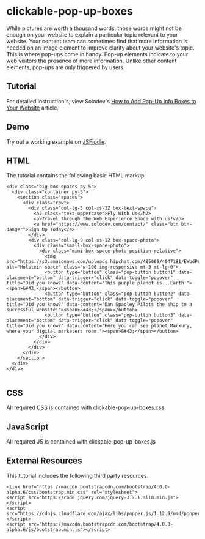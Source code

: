 # clickable-pop-up-boxes
While pictures are worth a thousand words, those words might not be enough on your website to explain a particular topic relevant to your website.
Your content team can sometimes find that more information is needed on an image element to improve clarity about your website's topic. This is where pop-ups come in handy. Pop-up elements indicate to your web visitors the presence of more information. Unlike other content elements, pop-ups are only triggered by users. 


  		  
## Tutorial		  
For detailed instruction's, view Solodev's [How to Add Pop-Up Info Boxes to Your Website](https://www.solodev.com/blog/web-design/how-to-add-pop-up-info-boxes-to-your-website.stml) article.
 
## Demo
  		  
Try out a working example on [JSFiddle](https://jsfiddle.net/solodev/fbvL6eug/).

## HTML

The tutorial contains the following basic HTML markup.

```
<div class="big-box-spaces py-5">
  <div class="container py-5">
    <section class="spaces">
      <div class="row">
        <div class="col-lg-3 col-xs-12 box-text-space">
          <h2 class="text-uppercase">Fly With Us</h2>
          <p>Travel through the Web Experience Space with us!</p>
          <a href="https://www.solodev.com/contact/" class="btn btn-danger">Sign Up Today</a>
        </div>
        <div class="col-lg-9 col-xs-12 box-space-photo">
          <div class="small-box-space-photo">
            <div class="mini-box-space-photo position-relative">
              <img src="https://s3.amazonaws.com/uploads.hipchat.com/485069/4047181/EWbdPrNIfyuao7j/upload.png" alt="Holstein space" class="w-100 img-responsive mt-3 mt-lg-0">
              <button type="button" class="pop-button button1" data-placement="bottom" data-trigger="click" data-toggle="popover" title="Did you know?" data-content="This purple planet is...Earth!"><span>&#43;</span></button>
              <button type="button" class="pop-button button2" data-placement="bottom" data-trigger="click" data-toggle="popover" title="Did you know?" data-content="Dan Spacley Pilots the ship to a successful website!"><span>&#43;</span></button>
              <button type="button" class="pop-button button3" data-placement="bottom" data-trigger="click" data-toggle="popover" title="Did you know?" data-content="Here you can see planet Markury, where your digital marketers roam."><span>&#43;</span></button>
            </div>
          </div>
        </div>
      </div>
    </section>
  </div>
</div>
      

```

## CSS

All required CSS is contained with clickable-pop-up-boxes.css

## JavaScript

All required JS is contained with clickable-pop-up-boxes.js

## External Resources

This tutorial includes the following third party resources.

```
<link href="https://maxcdn.bootstrapcdn.com/bootstrap/4.0.0-alpha.6/css/bootstrap.min.css" rel="stylesheet">
<script src="https://code.jquery.com/jquery-3.2.1.slim.min.js"></script>
<script src="https://cdnjs.cloudflare.com/ajax/libs/popper.js/1.12.9/umd/popper.min.js"></script>
<script src="https://maxcdn.bootstrapcdn.com/bootstrap/4.0.0-alpha.6/js/bootstrap.min.js"></script>
```

